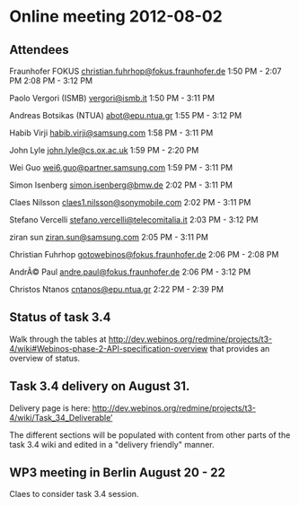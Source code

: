 Online meeting 2012-08-02
=========================

Attendees
---------

Fraunhofer FOKUS christian.fuhrhop@fokus.fraunhofer.de 1:50 PM - 2:07 PM
2:08 PM - 3:12 PM

Paolo Vergori (ISMB) vergori@ismb.it 1:50 PM - 3:11 PM

Andreas Botsikas (NTUA) abot@epu.ntua.gr 1:55 PM - 3:12 PM

Habib Virji habib.virji@samsung.com 1:58 PM - 3:11 PM

John Lyle john.lyle@cs.ox.ac.uk 1:59 PM - 2:20 PM

Wei Guo wei6.guo@partner.samsung.com 1:59 PM - 3:11 PM

Simon Isenberg simon.isenberg@bmw.de 2:02 PM - 3:11 PM

Claes Nilsson claes1.nilsson@sonymobile.com 2:02 PM - 3:11 PM

Stefano Vercelli stefano.vercelli@telecomitalia.it 2:03 PM - 3:12 PM

ziran sun ziran.sun@samsung.com 2:05 PM - 3:11 PM

Christian Fuhrhop gotowebinos@fokus.fraunhofer.de 2:06 PM - 2:08 PM

AndrÃ© Paul andre.paul@fokus.fraunhofer.de 2:06 PM - 3:12 PM

Christos Ntanos cntanos@epu.ntua.gr 2:22 PM - 2:39 PM

Status of task 3.4
------------------

Walk through the tables at http://dev.webinos.org/redmine/projects/t3-4/wiki#Webinos-phase-2-API-specification-overview that provides an overview of status.

Task 3.4 delivery on August 31.
-------------------------------

Delivery page is here: http://dev.webinos.org/redmine/projects/t3-4/wiki/Task_34_Deliverable’

The different sections will be populated with content from other parts of the task 3.4 wiki and edited in a "delivery friendly" manner.

WP3 meeting in Berlin August 20 - 22
------------------------------------

Claes to consider task 3.4 session.

